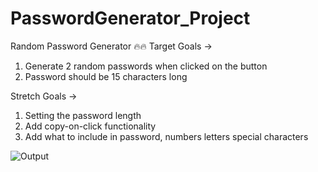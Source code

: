 # PasswordGenerator_Project
Random Password Generator 🔥🔥
Target Goals ->

1. Generate 2 random passwords when clicked on the button
2. Password should be 15 characters long

Stretch Goals ->

1. Setting the password length
2. Add copy-on-click functionality
3. Add what to include in password, numbers letters special characters


![Output](https://user-images.githubusercontent.com/66637389/197335240-3d8e71a1-da1e-4e06-939b-9a0d28afa37a.PNG)
